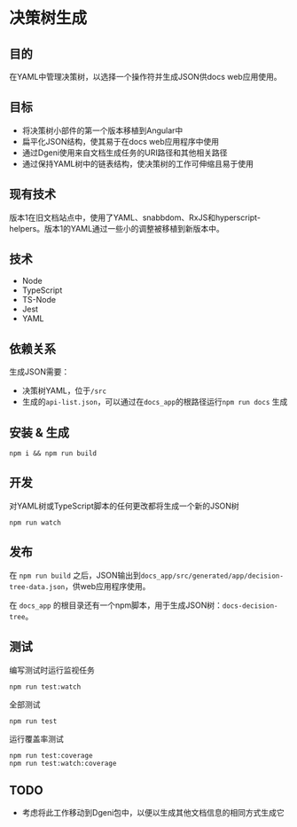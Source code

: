 # 决策树生成

## 目的
在YAML中管理决策树，以选择一个操作符并生成JSON供docs web应用使用。

## 目标
- 将决策树小部件的第一个版本移植到Angular中
- 扁平化JSON结构，使其易于在docs web应用程序中使用
- 通过Dgeni使用来自文档生成任务的URI路径和其他相关路径
- 通过保持YAML树中的链表结构，使决策树的工作可伸缩且易于使用

## 现有技术
版本1在旧文档站点中，使用了YAML、snabbdom、RxJS和hyperscript-helpers。版本1的YAML通过一些小的调整被移植到新版本中。

## 技术
- Node
- TypeScript
- TS-Node
- Jest
- YAML

## 依赖关系
生成JSON需要：
- 决策树YAML，位于`/src`
- 生成的`api-list.json`，可以通过在`docs_app`的根路径运行`npm run docs` 生成

## 安装 & 生成
```shell
npm i && npm run build
```

## 开发
对YAML树或TypeScript脚本的任何更改都将生成一个新的JSON树

```shell
npm run watch
```

## 发布
在 `npm run build` 之后，JSON输出到`docs_app/src/generated/app/decision-tree-data.json`，供web应用程序使用。

在 `docs_app`  的根目录还有一个npm脚本，用于生成JSON树：`docs-decision-tree`。

## 测试
编写测试时运行监视任务
```shell
npm run test:watch
```

全部测试
```shell
npm run test
```

运行覆盖率测试
```shell
npm run test:coverage
npm run test:watch:coverage
```

## TODO
- 考虑将此工作移动到Dgeni包中，以便以生成其他文档信息的相同方式生成它